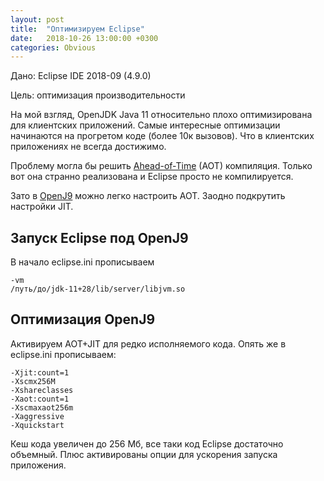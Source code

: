 ```yaml
---
layout: post
title:  "Оптимизируем Eclipse"
date:   2018-10-26 13:00:00 +0300
categories: Obvious
---
```



Дано: Eclipse IDE 2018-09 (4.9.0)

Цель: оптимизация производительности

На мой взгляд, OpenJDK Java 11 относительно плохо оптимизирована для клиентских
приложений. Самые интересные оптимизации начинаются на прогретом
коде (более 10к вызовов). Что в клиентских приложениях не всегда достижимо.

Проблему могла бы решить [Ahead-of-Time](http://openjdk.java.net/jeps/295)
(AOT) компиляция. Только вот она странно реализована и Eclipse просто 
не компилируется.

Зато в [OpenJ9](http://www.eclipse.org/openj9/) можно легко настроить AOT. 
Заодно подкрутить настройки JIT.

## Запуск Eclipse под OpenJ9

В начало eclipse.ini прописываем

```
-vm
/путь/до/jdk-11+28/lib/server/libjvm.so
```

## Оптимизация OpenJ9

Активируем AOT+JIT для редко исполняемого кода. Опять же в eclipse.ini прописываем:

```
-Xjit:count=1
-Xscmx256M
-Xshareclasses
-Xaot:count=1
-Xscmaxaot256m
-Xaggressive
-Xquickstart
```

Кеш кода увеличен до 256 Мб, все таки код Eclipse достаточно объемный.
Плюс активированы опции для ускорения запуска приложения.
